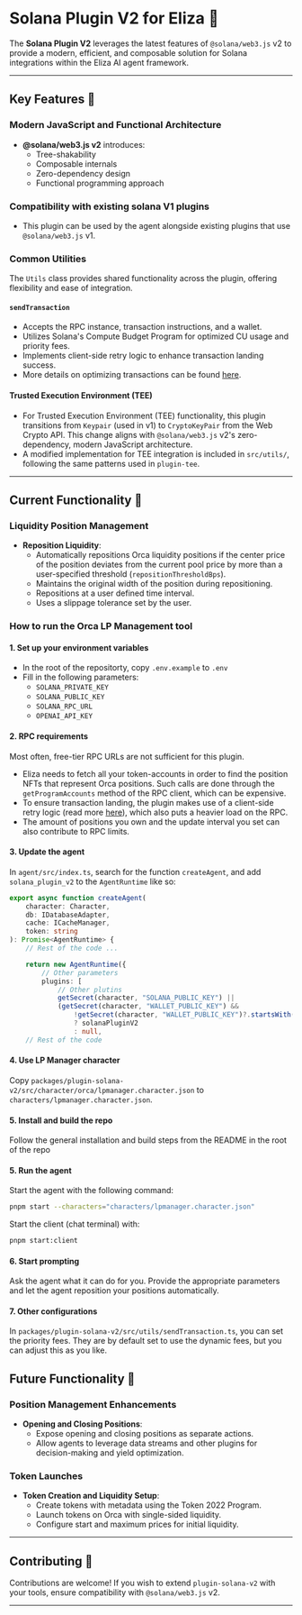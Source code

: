 # Solana Plugin V2 for Eliza 🌟

The **Solana Plugin V2** leverages the latest features of `@solana/web3.js` v2 to provide a modern, efficient, and composable solution for Solana integrations within the Eliza AI agent framework.

---

## Key Features 🚀

### Modern JavaScript and Functional Architecture
- **@solana/web3.js v2** introduces:
  - Tree-shakability
  - Composable internals
  - Zero-dependency design
  - Functional programming approach

### Compatibility with existing solana V1 plugins
- This plugin can be used by the agent alongside existing plugins that use `@solana/web3.js` v1.

### Common Utilities
The `Utils` class provides shared functionality across the plugin, offering flexibility and ease of integration.

#### `sendTransaction`
- Accepts the RPC instance, transaction instructions, and a wallet.
- Utilizes Solana's Compute Budget Program for optimized CU usage and priority fees.
- Implements client-side retry logic to enhance transaction landing success.
- More details on optimizing transactions can be found [here](https://orca-so.github.io/whirlpools/Whirlpools%20SDKs/Whirlpools/Send%20Transaction).

#### Trusted Execution Environment (TEE)
- For Trusted Execution Environment (TEE) functionality, this plugin transitions from `Keypair` (used in v1) to `CryptoKeyPair` from the Web Crypto API. This change aligns with `@solana/web3.js` v2's zero-dependency, modern JavaScript architecture.
- A modified implementation for TEE integration is included in `src/utils/`, following the same patterns used in `plugin-tee`.

---

## Current Functionality 🎯

### Liquidity Position Management
- **Reposition Liquidity**:
  - Automatically repositions Orca liquidity positions if the center price of the position deviates from the current pool price by more than a user-specified threshold (`repositionThresholdBps`).
  - Maintains the original width of the position during repositioning.
  - Repositions at a user defined time interval.
  - Uses a slippage tolerance set by the user.

### How to run the Orca LP Management tool
#### 1. Set up your environment variables
- In the root of the repositorty, copy `.env.example` to `.env`
- Fill in the following parameters:
  - `SOLANA_PRIVATE_KEY`
  - `SOLANA_PUBLIC_KEY`
  - `SOLANA_RPC_URL`
  - `OPENAI_API_KEY`

#### 2. RPC requirements
Most often, free-tier RPC URLs are not sufficient for this plugin.
- Eliza needs to fetch all your token-accounts in order to find the position NFTs that represent Orca positions. Such calls are done through the `getProgramAccounts` method of the RPC client, which can be expensive.
- To ensure transaction landing, the plugin makes use of a client-side retry logic (read more [here](https://www.helius.dev/blog/how-to-land-transactions-on-solana#how-do-i-land-transactions)), which also puts a heavier load on the RPC.
- The amount of positions you own and the update interval you set can also contribute to RPC limits.

#### 3. Update the agent
In `agent/src/index.ts`, search for the function `createAgent`, and add `solana_plugin_v2` to the `AgentRuntime` like so:
```typescript
export async function createAgent(
    character: Character,
    db: IDatabaseAdapter,
    cache: ICacheManager,
    token: string
): Promise<AgentRuntime> {
    // Rest of the code ...

    return new AgentRuntime({
        // Other parameters
        plugins: [
            // Other plutins
            getSecret(character, "SOLANA_PUBLIC_KEY") ||
            (getSecret(character, "WALLET_PUBLIC_KEY") &&
                !getSecret(character, "WALLET_PUBLIC_KEY")?.startsWith("0x"))
                ? solanaPluginV2
                : null,
    // Rest of the code
```

#### 4. Use LP Manager character
Copy `packages/plugin-solana-v2/src/character/orca/lpmanager.character.json` to `characters/lpmanager.character.json`.

#### 5. Install and build the repo
Follow the general installation and build steps from the README in the root of the repo

#### 5. Run the agent
Start the agent with the following command:
```sh
pnpm start --characters="characters/lpmanager.character.json"
```

Start the client (chat terminal) with:
```sh
pnpm start:client
```

#### 6. Start prompting
Ask the agent what it can do for you. Provide the appropriate parameters and let the agent reposition your positions automatically.

#### 7. Other configurations
In `packages/plugin-solana-v2/src/utils/sendTransaction.ts`, you can set the priority fees. They are by default set to use the dynamic fees, but you can adjust this as you like.

## Future Functionality 🔮

### Position Management Enhancements
- **Opening and Closing Positions**:
  - Expose opening and closing positions as separate actions.
  - Allow agents to leverage data streams and other plugins for decision-making and yield optimization.

### Token Launches
- **Token Creation and Liquidity Setup**:
  - Create tokens with metadata using the Token 2022 Program.
  - Launch tokens on Orca with single-sided liquidity.
  - Configure start and maximum prices for initial liquidity.

---

## Contributing 🤝
Contributions are welcome! If you wish to extend `plugin-solana-v2` with your tools, ensure compatibility with `@solana/web3.js` v2.

---
